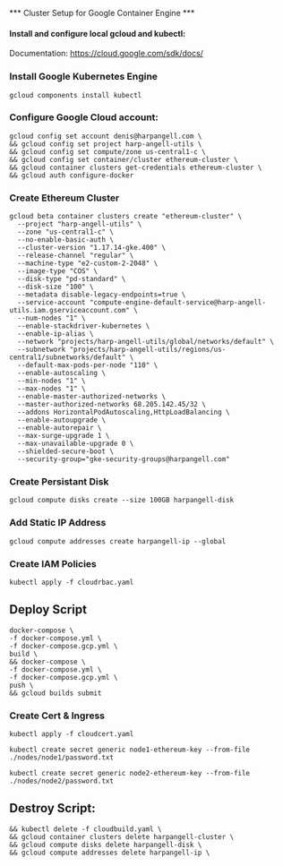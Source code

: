 *** Cluster Setup for Google Container Engine ***

####  Install and configure local gcloud and kubectl:

Documentation: https://cloud.google.com/sdk/docs/

### Install Google Kubernetes Engine

`gcloud components install kubectl`

### Configure Google Cloud account:
```
gcloud config set account denis@harpangell.com \
&& gcloud config set project harp-angell-utils \
&& gcloud config set compute/zone us-central1-c \
&& gcloud config set container/cluster ethereum-cluster \
&& gcloud container clusters get-credentials ethereum-cluster \
&& gcloud auth configure-docker
```

### Create Ethereum Cluster

```
gcloud beta container clusters create "ethereum-cluster" \
  --project "harp-angell-utils" \
  --zone "us-central1-c" \
  --no-enable-basic-auth \
  --cluster-version "1.17.14-gke.400" \
  --release-channel "regular" \
  --machine-type "e2-custom-2-2048" \
  --image-type "COS" \
  --disk-type "pd-standard" \
  --disk-size "100" \
  --metadata disable-legacy-endpoints=true \
  --service-account "compute-engine-default-service@harp-angell-utils.iam.gserviceaccount.com" \
  --num-nodes "1" \
  --enable-stackdriver-kubernetes \
  --enable-ip-alias \
  --network "projects/harp-angell-utils/global/networks/default" \
  --subnetwork "projects/harp-angell-utils/regions/us-central1/subnetworks/default" \
  --default-max-pods-per-node "110" \
  --enable-autoscaling \
  --min-nodes "1" \
  --max-nodes "1" \
  --enable-master-authorized-networks \
  --master-authorized-networks 68.205.142.45/32 \
  --addons HorizontalPodAutoscaling,HttpLoadBalancing \
  --enable-autoupgrade \
  --enable-autorepair \
  --max-surge-upgrade 1 \
  --max-unavailable-upgrade 0 \
  --shielded-secure-boot \
  --security-group="gke-security-groups@harpangell.com"
```

### Create Persistant Disk

`gcloud compute disks create --size 100GB harpangell-disk`

### Add Static IP Address

`gcloud compute addresses create harpangell-ip --global`

### Create IAM Policies

`kubectl apply -f cloudrbac.yaml`

## Deploy Script

```
docker-compose \
-f docker-compose.yml \
-f docker-compose.gcp.yml \
build \
&& docker-compose \
-f docker-compose.yml \
-f docker-compose.gcp.yml \
push \
&& gcloud builds submit
```

### Create Cert & Ingress

`kubectl apply -f cloudcert.yaml`

`kubectl create secret generic node1-ethereum-key --from-file ./nodes/node1/password.txt`

`kubectl create secret generic node2-ethereum-key --from-file ./nodes/node2/password.txt`

## Destroy Script:

```
&& kubectl delete -f cloudbuild.yaml \
&& gcloud container clusters delete harpangell-cluster \
&& gcloud compute disks delete harpangell-disk \
&& gcloud compute addresses delete harpangell-ip \
```

